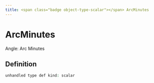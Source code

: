 ```yaml
---
title: <span class="badge object-type-scalar"></span> ArcMinutes
---
```

# <span class="badge object-type-scalar"></span> ArcMinutes

Angle: Arc Minutes

## Definition

```php
unhandled type def kind: scalar
```
